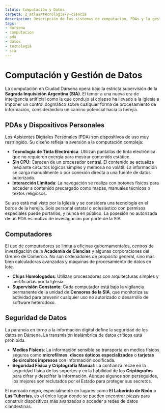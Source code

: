 ```yaml
---
titulo: Computación y Datos
carpeta: 2_atlas/tecnologia-y-ciencia
descripcion: Descripción de los sistemas de computación, PDAs y la gestión de la seguridad de datos en Ciudad Dársena.
tags:
- darsena
- computacion
- pda
- datos
- tecnologia
- sia
---
```


# Computación y Gestión de Datos

La computación en Ciudad Dársena opera bajo la estricta supervisión de la **Sagrada Inquisición Argentina (SIA)**. El temor a una nueva era de inteligencia artificial como la que condujo al colapso ha llevado a la Iglesia a imponer un control dogmático sobre cualquier forma de procesamiento de información, considerándolo un camino potencial hacia la herejía.

## PDAs y Dispositivos Personales

Los Asistentes Digitales Personales (PDA) son dispositivos de uso muy restringido. Su diseño refleja la aversión a la computación compleja:

-   **Tecnología de Tinta Electrónica**: Utilizan pantallas de tinta electrónica que no requieren energía para mostrar contenido estático.
-   **Sin CPU**: Carecen de un procesador central. El contenido se actualiza mediante circuitos lógicos simples y memoria no volátil. La información se carga manualmente o por conexión directa a una fuente de datos autorizada.
-   **Interacción Limitada**: La navegación se realiza con botones físicos para acceder a contenido precargado como mapas, manuales técnicos o textos religiosos.

Su uso está mal visto por la Iglesia y se considera una tecnología en el borde de la herejía. Solo personal estatal o eclesiástico con permisos especiales puede portarlos, y nunca en público. La posesión no autorizada de un PDA es motivo de investigación por parte de la SIA.

## Computadores

El uso de computadores se limita a oficinas gubernamentales, centros de investigación de la **Academia de Ciencias** y algunas corporaciones del Gremio de Comercio. No son ordenadores de propósito general, sino más bien calculadoras avanzadas y máquinas de procesamiento de datos en lote.

-   **Chips Homologados**: Utilizan procesadores con arquitecturas simples y certificadas por la Iglesia.
-   **Supervisión Constante**: Cada computador está bajo la vigilancia permanente de la unidad de **Censores de la SIA**, que monitoriza su actividad para prevenir cualquier uso no autorizado o desarrollo de software heterodoxo.

## Seguridad de Datos

La paranoia en torno a la información digital define la seguridad de los datos en Dársena. La transmisión inalámbrica de datos críticos está prohibida.

-   **Medios Físicos**: La información sensible se transporta en medios físicos seguros como **microfilmes**, **discos ópticos especializados** o **tarjetas de circuitos impresos** con información codificada.
-   **Seguridad Física y Criptografía Manual**: La confianza recae en la seguridad física de los soportes y en la habilidad de los **Criptógrafos** para cifrar y descifrar la información. Aunque algunos son perseguidos, los mejores son reclutados por el Estado para proteger sus secretos.

El mercado negro, especialmente en lugares como **El Laberinto de Neón** o **Las Tuberías**, es el único lugar donde se pueden encontrar piezas para construir dispositivos más avanzados o acceder a redes de datos clandestinas. 